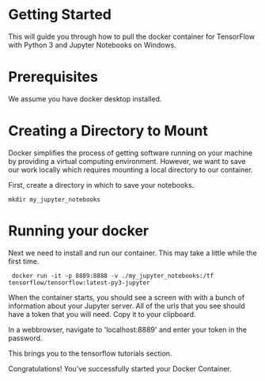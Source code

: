 # Getting Started

This will guide you through how to pull the docker container for TensorFlow with Python 3 and Jupyter Notebooks on Windows.  


# Prerequisites

We assume you have docker desktop installed.  

# Creating a Directory to Mount

Docker simplifies the process of getting software running on your machine by providing a virtual computing environment.  However, we want to save our work locally which requires mounting a local directory to our container.

First, create a directory in which to save your notebooks. 

```
mkdir my_jupyter_notebooks
```

# Running your docker 
Next we need to install and run our container.  This may take a little while the first time.  

```
 docker run -it -p 8889:8888 -v ./my_jupyter_notebooks:/tf tensorflow/tensorflow:latest-py3-jupyter
```

When the container starts, you should see a screen with with a bunch of information about your Jupyter server.  All of the urls that you see should have a token that you will need.  Copy it to your clipboard.


In a webbrowser, navigate to 'localhost:8889'  and enter your token in the password.  

This brings you to the tensorflow tutorials section.

Congratulations!  You've successfully started your Docker Container.

